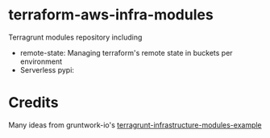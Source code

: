 # terraform-aws-infra-modules

Terragrunt modules repository including

- remote-state: Managing terraform's remote state in buckets per environment
- Serverless pypi: 

# Credits
Many ideas from gruntwork-io's [terragrunt-infrastructure-modules-example](https://github.com/gruntwork-io/terragrunt-infrastructure-modules-example)
